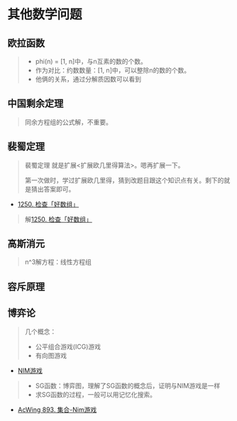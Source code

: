 # 其他数学问题

## 欧拉函数
> * phi(n) = [1, n]中，与n互素的数的个数。
> * 作为对比：约数数量：[1, n]中，可以整除n的数的个数。
> * 他俩的关系，通过分解质因数可以看到

## 中国剩余定理
> 同余方程组的公式解，不重要。

## 裴蜀定理
> 裴蜀定理 就是扩展<扩展欧几里得算法>。嗯再扩展一下。
> 
> 第一次做时，学过扩展欧几里得，猜到改题目跟这个知识点有关。剩下的就是猜出答案即可。
> 
* [1250. 检查「好数组」](https://leetcode.cn/problems/check-if-it-is-a-good-array/description/)
> 解[1250. 检查「好数组」](./math/leetcode1250.cpp)
>

## 高斯消元
> n^3解方程：线性方程组

## 容斥原理

## 博弈论
> 几个概念：
>
> * 公平组合游戏(ICG)游戏
> * 有向图游戏
* [NIM游戏](./math/P2197.cpp)
> * SG函数：博弈图，理解了SG函数的概念后，证明与NIM游戏是一样
> * 求SG函数的过程，一般可以用记忆化搜索。
* [AcWing 893. 集合-Nim游戏]()
